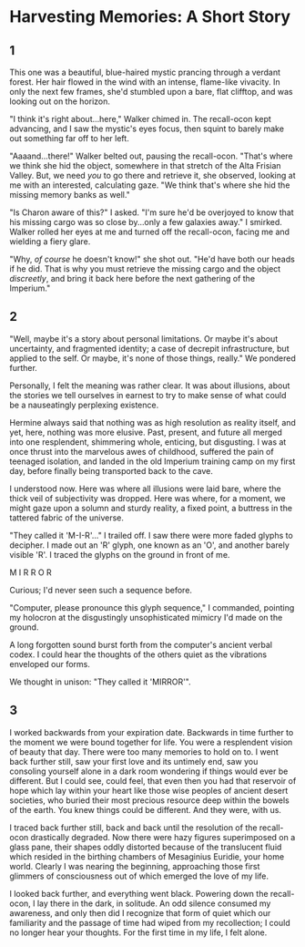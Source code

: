 # Harvesting Memories: A Short Story

## 1
This one was a beautiful, blue-haired mystic prancing through a verdant forest. Her hair flowed in the wind with an intense, flame-like vivacity. In only the next few frames, she'd stumbled upon a bare, flat clifftop, and was looking out on the horizon.

"I think it's right about...here," Walker chimed in. The recall-ocon kept advancing, and I saw the mystic's eyes focus, then squint to barely make out something far off to her left.

"Aaaand...there!" Walker belted out, pausing the recall-ocon. "That's where we think she hid the object, somewhere in that stretch of the Alta Frisian Valley. But, we need _you_ to go there and retrieve it, she observed, looking at me with an interested, calculating gaze. "We think that's where she hid the missing memory banks as well."

"Is Charon aware of this?" I asked. "I'm sure he'd be overjoyed to know that his missing cargo was so close by...only a few galaxies away." I smirked. Walker rolled her eyes at me and turned off the recall-ocon, facing me and wielding a fiery glare.

"Why, _of course_ he doesn't know!" she shot out. "He'd have both our heads if he did. That is why you must retrieve the missing cargo and the object _discreetly_, and bring it back here before the next gathering of the Imperium."

## 2
"Well, maybe it's a story about personal limitations. Or maybe it's about uncertainty, and fragmented identity; a case of decrepit infrastructure, but applied to the self. Or maybe, it's none of those things, really." We pondered further.

Personally, I felt the meaning was rather clear. It was about illusions, about the stories we tell ourselves in earnest to try to make sense of what could be a nauseatingly perplexing existence.

Hermine always said that nothing was as high resolution as reality itself, and yet, here, nothing was more elusive. Past, present, and future all merged into one resplendent, shimmering whole, enticing, but disgusting. I was at once thrust into the marvelous awes of childhood, suffered the pain of teenaged isolation, and landed in the old Imperium training camp on my first day, before finally being transported back to the cave.

I understood now. Here was where all illusions were laid bare, where the thick veil of subjectivity was dropped. Here was where, for a moment, we might gaze upon a solumn and sturdy reality, a fixed point, a buttress in the tattered fabric of the universe.

"They called it 'M-I-R'..." I trailed off. I saw there were more faded glyphs to decipher. I made out an 'R' glyph, one known as an 'O', and another barely visible 'R'. I traced the glyphs on the ground in front of me.

M I R R O R

Curious; I'd never seen such a sequence before. 

"Computer, please pronounce this glyph sequence," I commanded, pointing my holocron at the disgustingly unsophisticated mimicry I'd made on the ground.

A long forgotten sound burst forth from the computer's ancient verbal codex. I could hear the thoughts of the others quiet as the vibrations enveloped our forms.

We thought in unison: "They called it 'MIRROR'".

## 3

I worked backwards from your expiration date. Backwards in time further to the moment we were bound together for life. You were a resplendent vision of beauty that day. There were too many memories to hold on to. I went back further still, saw your first love and its untimely end, saw you consoling yourself alone in a dark room wondering if things would ever be different. But I could see, could feel, that even then you had that reservoir of hope which lay within your heart like those wise peoples of ancient desert societies, who buried their most precious resource deep within the bowels of the earth. You knew things could be different. And they were, with us.

I traced back further still, back and back until the resolution of the recall-ocon drastically degraded. Now there were hazy figures superimposed on a glass pane, their shapes oddly distorted because of the translucent fluid which resided in the birthing chambers of Mesaginius Euridie, your home world. Clearly I was nearing the beginning, approaching those first glimmers of consciousness out of which emerged the love of my life.

I looked back further, and everything went black. Powering down the recall-ocon, I lay there in the dark, in solitude. An odd silence consumed my awareness, and only then did I recognize that form of quiet which our familiarity and the passage of time had wiped from my recollection; I could no longer hear your thoughts. For the first time in my life, I felt alone.
